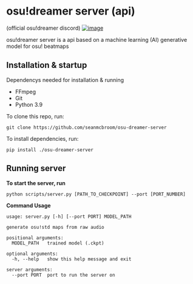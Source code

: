 # osu!dreamer server (api)

(official osu!dreamer discord)
[![image](https://img.shields.io/badge/Discord-5865F2?style=for-the-badge&logo=discord&logoColor=white)](https://discord.gg/ZewBWhjxsR)

osu!dreamer server is a api based on a machine learning (AI) generative model for osu! beatmaps

## Installation & startup

Dependencys needed for installation & running

- FFmpeg
- Git
- Python 3.9

To clone this repo, run:

```
git clone https://github.com/seanmcbroom/osu-dreamer-server
```

To install dependencies, run:

```
pip install ./osu-dreamer-server
```

## Running server

**To start the server, run**

```
python scripts/server.py [PATH_TO_CHECKPOINT] --port [PORT_NUMBER]
```

**Command Usage**

```
usage: server.py [-h] [--port PORT] MODEL_PATH

generate osu!std maps from raw audio

positional arguments:
  MODEL_PATH   trained model (.ckpt)

optional arguments:
  -h, --help   show this help message and exit

server arguments:
  --port PORT  port to run the server on
```
